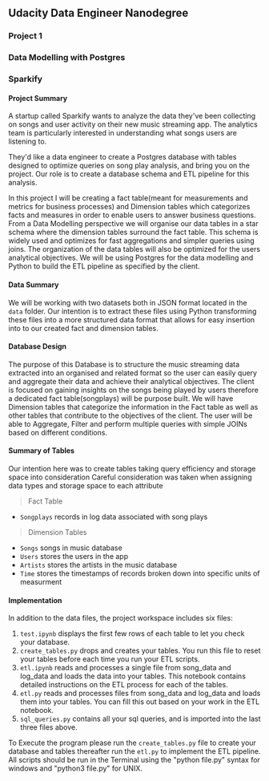##   Udacity Data Engineer Nanodegree
###  Project 1
###  Data Modelling with Postgres
###  Sparkify

#### Project Summary

A startup called Sparkify wants to analyze the data they've been collecting on songs and user activity on their new music streaming app. The analytics team is particularly interested in understanding what songs users are listening to.

They'd like a data engineer to create a Postgres database with tables designed to optimize queries on song play analysis, and bring you on the project. Our role is to create a database schema and ETL pipeline for this analysis.

In this project I will be creating a fact table(meant for measurements and metrics for business processes) and Dimension tables which categorizes facts and measures in order to enable users to answer business questions. From a Data Modelling perspective we will organise our data tables in a star schema where the dimension tables surround the fact table. This schema is widely used and optimizes for fast aggregations and simpler queries using joins. The organization of the data tables will also be optimized for the users analytical objectives. We will be using Postgres for the data modelling and Python to build the ETL pipeline as specified by the client.

#### Data Summary
We will be working with two datasets both in JSON format located in the `data` folder. Our intention is to extract these files using Python transforming these files into a more structured data format that allows for easy insertion into to our created fact and dimension tables.

#### Database Design
The purpose of this Database is to structure the music streaming data extracted into an organised and related format so the user can easily query and aggregate their data and achieve their analytical objectives. The client is focused on gaining insights on the songs being played by users therefore a dedicated fact table(songplays) will be purpose built. We will have Dimension tables that categorize the information in the Fact table as well as other tables that contribute to the objectives of the client. The user will be able to Aggregate, Filter and perform multiple queries with simple JOINs based on different conditions.

#### Summary of Tables
Our intention here was to create tables taking query efficiency and storage space into consideration
Careful consideration was taken when assigning data types and storage space to each attribute
>Fact Table
- `Songplays` records in log data associated with song plays

>Dimension Tables
- `Songs`  songs in music database
- `Users` stores the users in the app
- `Artists` stores the artists in the music database
- `Time` stores the timestamps of records broken down into specific units of measurment

#### Implementation

In addition to the data files, the project workspace includes six files:

1. `test.ipynb` displays the first few rows of each table to let you check your database.
2. `create_tables.py` drops and creates your tables. You run this file to reset your tables before each time you run your ETL scripts.
3. `etl.ipynb` reads and processes a single file from song_data and log_data and loads the data into your tables. This notebook contains detailed instructions on the ETL process for each of the tables.
4. `etl.py` reads and processes files from song_data and log_data and loads them into your tables. You can fill this out based on your work in the ETL notebook.
5. `sql_queries.py` contains all your sql queries, and is imported into the last three files above.

To Execute the program please run the `create_tables.py` file to create your database and tables thereafter run the `etl.py` to implement the ETL pipeline. All scripts should be run in the Terminal using the "python file.py" syntax for windows and "python3 file.py" for UNIX.












